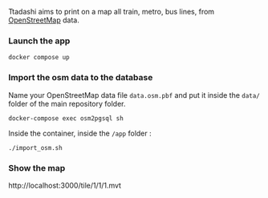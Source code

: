 Ttadashi aims to print on a map all train, metro, bus lines, from [OpenStreetMap](https://www.openstreetmap.org/#map=13/48.10090/-1.67524&layers=T) data. 

### Launch the app

```shell
docker compose up
```

### Import the osm data to the database

Name your OpenStreetMap data file `data.osm.pbf` and put it inside the `data/` folder of the main repository folder. 

```shell
docker-compose exec osm2pgsql sh
```

Inside the container, inside the `/app` folder : 
```shell
./import_osm.sh
```

### Show the map

http://localhost:3000/tile/1/1/1.mvt